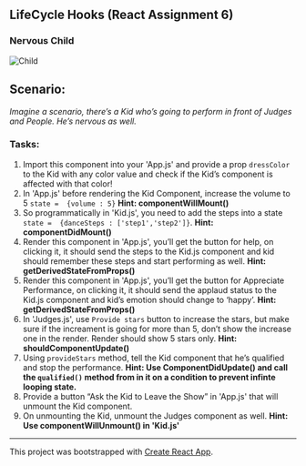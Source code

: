## LifeCycle Hooks (React Assignment 6)
### Nervous Child

![Child](https://m.media-amazon.com/images/M/MV5BMTgxMzc2OTQwOV5BMl5BanBnXkFtZTgwODQ2OTgwNjE@._V1_.jpg)

## **Scenario:**

*Imagine a scenario, there’s a Kid who’s going to perform in front of Judges and People. He’s
nervous as well.*

### Tasks:

1. Import this component into your 'App.js' and provide a prop `dressColor` to the Kid with any color value and check if the Kid’s component is affected with that color!
2. In 'App.js' before rendering the Kid Component, increase the volume to 5 
`state =  {volume : 5}` **Hint: componentWillMount()**
3. So programmatically in 'Kid.js', you need to add the steps into a state
`state =  {danceSteps : ['step1','step2']}`. **Hint: componentDidMount()**
4. Render this component in 'App.js', you’ll get the button for help, on clicking it, it should send the steps to the Kid.js component and kid should remember these steps and start performing as well. **Hint: getDerivedStateFromProps()**
5. Render this component in 'App.js', you’ll get the button for Appreciate Performance, on clicking it, it should send the applaud status to the Kid.js component and kid’s emotion should change to ‘happy’. **Hint: getDerivedStateFromProps()**
6. In 'Judges.js', use `Provide stars` button to increase the stars, but make sure if the increament is going for more than 5, don’t show the increase one in the render. Render should show 5 stars only. **Hint: shouldComponentUpdate()**
7. Using `provideStars` method, tell the Kid component that he’s qualified and stop the performance.
**Hint: Use ComponentDidUpdate() and call the `qualified()` method from in it on a condition to prevent infinte looping state.**
8. Provide a button “Ask the Kid to Leave the Show” in 'App.js' that will unmount the Kid component.
9. On unmounting the Kid, unmount the Judges component as well.
**Hint: Use componentWillUnmount() in 'Kid.js'**

***

This project was bootstrapped with [Create React App](https://github.com/facebookincubator/create-react-app).
